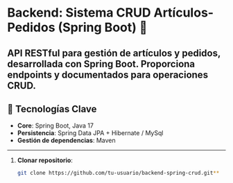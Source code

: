 # Backend: Sistema CRUD Artículos-Pedidos (Spring Boot) 🚀

API RESTful para gestión de **artículos** y **pedidos**, desarrollada con Spring Boot. Proporciona endpoints y documentados para operaciones CRUD.
---

## 🔌 Tecnologías Clave
- **Core**: Spring Boot, Java 17
- **Persistencia**: Spring Data JPA + Hibernate / MySql
- **Gestión de dependencias**: Maven

---

1. **Clonar repositorio**:
   ```bash
   git clone https://github.com/tu-usuario/backend-spring-crud.git**
